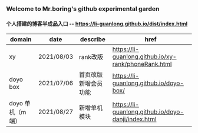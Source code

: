 ### Welcome to Mr.boring's github experimental garden

#### 个人搭建的博客半成品入口  --  <https://li-guanlong.github.io/dist/index.html>

|  domain  |  date  |  describe  |  href  |
|  ----  |  ----  |  ----  |  ----  |
| xy | 2021/08/03 | rank改版 | https://li-guanlong.github.io/xy-rank/phoneRank.html |
| doyo box | 2021/07/06 | 首页改版 新增会员功能 | https://li-guanlong.github.io/doyo-box/ |
| doyo 单机（m端） | 2021/08/27 | 新增单机模块 | https://li-guanlong.github.io/doyo-danji/index.html |
